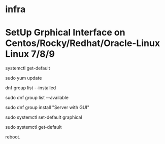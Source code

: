 # infra

#  SetUp Grphical Interface on Centos/Rocky/Redhat/Oracle-Linux Linux 7/8/9 

systemctl get-default

sudo yum update

dnf group list --installed

sudo dnf group list --available

sudo dnf group install "Server with GUI"

sudo systemctl set-default graphical

sudo systemctl get-default

reboot.




